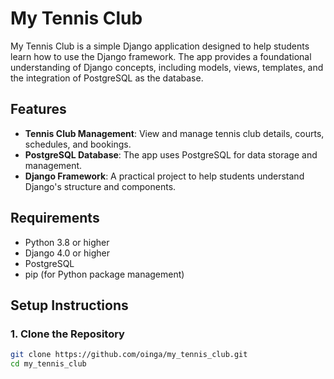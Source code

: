 # My Tennis Club

My Tennis Club is a simple Django application designed to help students learn how to use the Django framework. The app provides a foundational understanding of Django concepts, including models, views, templates, and the integration of PostgreSQL as the database.

## Features

- **Tennis Club Management**: View and manage tennis club details, courts, schedules, and bookings.
- **PostgreSQL Database**: The app uses PostgreSQL for data storage and management.
- **Django Framework**: A practical project to help students understand Django's structure and components.

## Requirements

- Python 3.8 or higher
- Django 4.0 or higher
- PostgreSQL
- pip (for Python package management)

## Setup Instructions

### 1. Clone the Repository

```bash
git clone https://github.com/oinga/my_tennis_club.git
cd my_tennis_club
